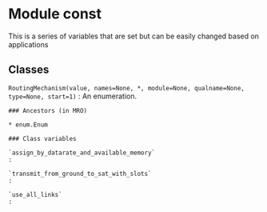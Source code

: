 Module const
============
This is a series of variables that are set but can be easily changed based on applications

Classes
-------

`RoutingMechanism(value, names=None, *, module=None, qualname=None, type=None, start=1)`
:   An enumeration.

    ### Ancestors (in MRO)

    * enum.Enum

    ### Class variables

    `assign_by_datarate_and_available_memory`
    :

    `transmit_from_ground_to_sat_with_slots`
    :

    `use_all_links`
    :
